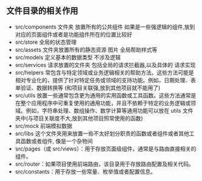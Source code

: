 <!-- # Vue 3 + TypeScript + Vite

This template should help get you started developing with Vue 3 and TypeScript in Vite. The template uses Vue 3 `<script setup>` SFCs, check out the [script setup docs](https://v3.vuejs.org/api/sfc-script-setup.html#sfc-script-setup) to learn more.

## Recommended IDE Setup

- [VS Code](https://code.visualstudio.com/) + [Volar](https://marketplace.visualstudio.com/items?itemName=Vue.volar) (and disable Vetur) + [TypeScript Vue Plugin (Volar)](https://marketplace.visualstudio.com/items?itemName=Vue.vscode-typescript-vue-plugin).

## Type Support For `.vue` Imports in TS

TypeScript cannot handle type information for `.vue` imports by default, so we replace the `tsc` CLI with `vue-tsc` for type checking. In editors, we need [TypeScript Vue Plugin (Volar)](https://marketplace.visualstudio.com/items?itemName=Vue.vscode-typescript-vue-plugin) to make the TypeScript language service aware of `.vue` types.

If the standalone TypeScript plugin doesn't feel fast enough to you, Volar has also implemented a [Take Over Mode](https://github.com/johnsoncodehk/volar/discussions/471#discussioncomment-1361669) that is more performant. You can enable it by the following steps:

1. Disable the built-in TypeScript Extension
   1. Run `Extensions: Show Built-in Extensions` from VSCode's command palette
   2. Find `TypeScript and JavaScript Language Features`, right click and select `Disable (Workspace)`
2. Reload the VSCode window by running `Developer: Reload Window` from the command palette. -->

## 文件目录的相关作用

- src/components 文件夹 放置所有的公共组件 如果是一些强逻辑的组件,放到对应的页面组件或者是功能组件所在的位置比较好
- src/store 全局的状态管理
- src/assets 文件夹放置所有的静态资源 图片 全局帮助样式等
- src/models 定义基本的数据类型 不涉及逻辑
- src/services 请求放置的文件夹 包括全局的请求拦截器,以及具体的 请求实现
- src/helpers 常包含与特定领域或业务逻辑相关的帮助方法。这些方法可能是相对专业化的，提供了针对特定任务或领域的支持功能。例如，日期处理、表单验证、数据转换等 (和项目关联强,放到其他项目就不能用了)
- src/utils 放置一些通常包含更为通用的实用函数或工具函数。这些方法通常是在整个应用程序中可重复使用的通用功能，并且不依赖于特定的业务逻辑或领域。例如，字符串处理、数组操作、数学计算等通用功能可以放在 utils 文件夹中(与项目关联度不大,放到其他项目照常使用的函数)
- src/mock 前端模拟数据
- src/libs 这个文件夹用来放置一些不太好划分职责的函数或者组件或者其他工具函数或者组件, 像是一个杂物间
- src/pages（或 src/views）：用于存放页面级组件，通常是与路由直接相关的组件。
- src/router：如果项目使用前端路由，该目录用于存放路由配置及相关代码。
- src/constants：用于存放一些常量、枚举值或者配置信息。
